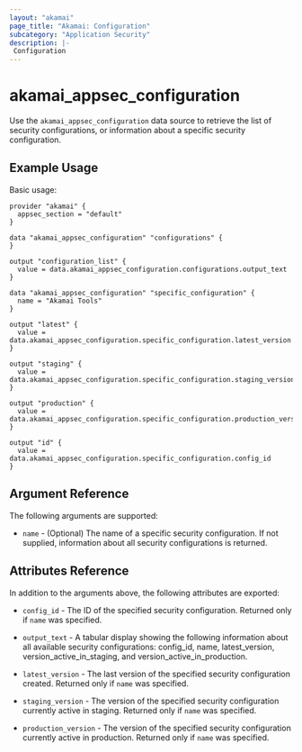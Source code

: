 ```yaml
---
layout: "akamai"
page_title: "Akamai: Configuration"
subcategory: "Application Security"
description: |-
 Configuration
---
```


# akamai_appsec_configuration

Use the `akamai_appsec_configuration` data source to retrieve the list of security configurations, or information about a specific security configuration.


## Example Usage

Basic usage:

```hcl
provider "akamai" {
  appsec_section = "default"
}

data "akamai_appsec_configuration" "configurations" {
}

output "configuration_list" {
  value = data.akamai_appsec_configuration.configurations.output_text
}

data "akamai_appsec_configuration" "specific_configuration" {
  name = "Akamai Tools"
}

output "latest" {
  value = data.akamai_appsec_configuration.specific_configuration.latest_version
}

output "staging" {
  value = data.akamai_appsec_configuration.specific_configuration.staging_version
}

output "production" {
  value = data.akamai_appsec_configuration.specific_configuration.production_version
}

output "id" {
  value = data.akamai_appsec_configuration.specific_configuration.config_id
}
```


## Argument Reference

The following arguments are supported:

* `name` - (Optional) The name of a specific security configuration. If not supplied, information about all security configurations is returned.


## Attributes Reference

In addition to the arguments above, the following attributes are exported:

* `config_id` - The ID of the specified security configuration. Returned only if `name` was specified.

* `output_text` - A tabular display showing the following information about all available security configurations: config_id, name, latest_version, version_active_in_staging, and version_active_in_production.

* `latest_version` - The last version of the specified security configuration created. Returned only if `name` was specified.

* `staging_version` - The version of the specified security configuration currently active in staging. Returned only if `name` was specified.

* `production_version` - The version of the specified security configuration currently active in production. Returned only if `name` was specified.
